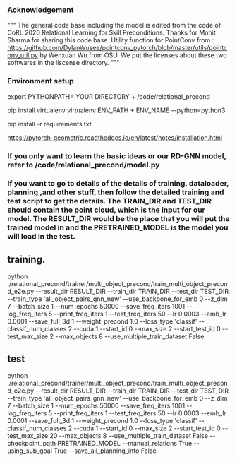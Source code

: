 ### Acknowledgement 
"""
The general code base including the model is edited from the code of CoRL 2020 Relational Learning for Skill Preconditions.
Thanks for Mohit Sharma for sharing this code base. 
Utility function for PointConv from : https://github.com/DylanWusee/pointconv_pytorch/blob/master/utils/pointconv_util.py by Wenxuan Wu from OSU.
We put the licenses about these two softwares in the liscense directory.
"""

### Environment setup 

export PYTHONPATH= YOUR DIRECTORY + /code/relational_precond

pip install virtualenv
virtualenv ENV_PATH + ENV_NAME --python=python3

pip install -r requirements.txt

https://pytorch-geometric.readthedocs.io/en/latest/notes/installation.html


### If you only want to learn the basic ideas or our RD-GNN model, refer to /code/relational_precond/model.py


### If you want to go to details of the details of training, dataloader, planning ,and other stuff, then follow the detailed training and test script to get the details. The TRAIN_DIR and TEST_DIR should contain the point cloud, which is the input for our model. The RESULT_DIR would be the place that you will put the trained model in and the PRETRAINED_MODEL is the model you will load in the test. 


## training.
python ./relational_precond/trainer/multi_object_precond/train_multi_object_precond_e2e.py --result_dir RESULT_DIR --train_dir TRAIN_DIR --test_dir TEST_DIR --train_type 'all_object_pairs_gnn_new' --use_backbone_for_emb 0 --z_dim 7 --batch_size 1 --num_epochs 50000 --save_freq_iters 1001 --log_freq_iters 5 --print_freq_iters 1 --test_freq_iters 50 --lr 0.0003 --emb_lr 0.0001 --save_full_3d 1 --weight_precond 1.0 --loss_type 'classif' --classif_num_classes 2 --cuda 1 --start_id 0 --max_size 2 --start_test_id 0 --test_max_size 2 --max_objects 8 --use_multiple_train_dataset False 

## test 
python ./relational_precond/trainer/multi_object_precond/train_multi_object_precond_e2e.py --result_dir RESULT_DIR --train_dir TRAIN_DIR --test_dir TEST_DIR --train_type 'all_object_pairs_gnn_new' --use_backbone_for_emb 0 --z_dim 7 --batch_size 1 --num_epochs 50000 --save_freq_iters 1001 --log_freq_iters 5 --print_freq_iters 1 --test_freq_iters 50 --lr 0.0003 --emb_lr 0.0001 --save_full_3d 1 --weight_precond 1.0 --loss_type 'classif' --classif_num_classes 2 --cuda 1 --start_id 0 --max_size 2 --start_test_id 0 --test_max_size 20 --max_objects 8 --use_multiple_train_dataset False --checkpoint_path PRETRAINED_MODEL --manual_relations True --using_sub_goal True --save_all_planning_info False 


